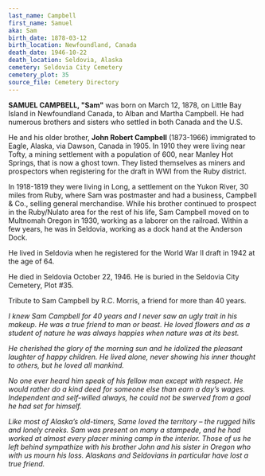 ```yaml
---
last_name: Campbell
first_name: Samuel
aka: Sam
birth_date: 1878-03-12
birth_location: Newfoundland, Canada
death_date: 1946-10-22
death_location: Seldovia, Alaska
cemetery: Seldovia City Cemetery
cemetery_plot: 35
source_file: Cemetery Directory
---
```


**SAMUEL CAMPBELL, "Sam"** was born on March 12, 1878, on Little Bay Island in
Newfoundland Canada, to Alban and Martha Campbell. He had numerous
brothers and sisters who settled in both Canada and the U.S.

He and his older brother, **John Robert Campbell** (1873-1966)
immigrated to Eagle, Alaska, via Dawson, Canada in 1905. In 1910 they
were living near Tofty, a mining settlement with a population of 600,
near Manley Hot Springs, that is now a ghost town. They listed
themselves as miners and prospectors when registering for the draft in
WWI from the Ruby district. 

In 1918-1819 they were living in Long, a
settlement on the Yukon River, 30 miles from Ruby, where Sam was
postmaster and had a business, Campbell & Co., selling general
merchandise. While his brother continued to prospect in the Ruby/Nulato
area for the rest of his life, Sam Campbell moved on to Multnomah
Oregon in 1930, working as a laborer on the railroad. Within a few years, he was in
Seldovia, working as a dock hand at the Anderson Dock. 

He lived in Seldovia when he registered for the World War II draft in 1942 at the age of 64. 

He died in Seldovia October 22, 1946. He is buried in the Seldovia City Cemetery, Plot \#35.

Tribute to Sam Campbell by R.C. Morris, a friend for more than 40 years.

*I knew Sam Campbell for 40 years and I never saw an ugly trait in his makeup.  He was a true friend to man or beast.  He loved flowers and as a student of nature he was always happies when nature was at its best.* 

*He cherished the glory of the morning sun and he idolized the pleasant laughter of happy children.  He lived alone, never showing his inner thought to others, but he loved all mankind.*

*No one ever heard him speak of his fellow man except with respect.  He would rather do a kind deed for someone else than earn a day’s wages.  Independent and self-willed always, he could not be swerved from a goal he had set for himself.*

*Like most of Alaska’s old-timers, Same loved the territory – the rugged hills and lonely creeks.  Sam was present on many a stampede, and he had worked at almost every placer mining camp in the interior.  Those of us he left behind sympathize with his brother John and his sister in Oregon who with us mourn his loss.  Alaskans and Seldovians in particular have lost a true friend.*

